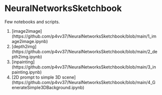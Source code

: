 # NeuralNetworksSketchbook

Few notebooks and scripts.

<ol>
  <li>[image2image](https://github.com/p4vv37/NeuralNetworksSketchbook/blob/main/1_image2image.ipynb)</li>
  <li>[depth2img](https://github.com/p4vv37/NeuralNetworksSketchbook/blob/main/2_depth2img.ipynb)</li>
  <li>[inpainting](https://github.com/p4vv37/NeuralNetworksSketchbook/blob/main/3_inpainting.ipynb)</li>
  <li>[2D prompt to simple 3D scene](https://github.com/p4vv37/NeuralNetworksSketchbook/blob/main/4_GenerateSimple3DBackground.ipynb)</li>
</ol>
